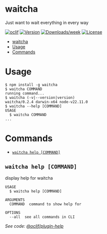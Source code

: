 # waitcha

Just want to wait everything in every way

[![oclif](https://img.shields.io/badge/cli-oclif-brightgreen.svg)](https://oclif.io)
[![Version](https://img.shields.io/npm/v/waitcha.svg)](https://npmjs.org/package/waitcha)
[![Downloads/week](https://img.shields.io/npm/dw/waitcha.svg)](https://npmjs.org/package/waitcha)
[![License](https://img.shields.io/npm/l/waitcha.svg)](https://github.com/mosteast/waitcha/blob/master/package.json)

<!-- toc -->

- [waitcha](#waitcha)
- [Usage](#usage)
- [Commands](#commands)
<!-- tocstop -->

# Usage

<!-- usage -->

```sh-session
$ npm install -g waitcha
$ waitcha COMMAND
running command...
$ waitcha (-v|--version|version)
waitcha/0.2.4 darwin-x64 node-v22.11.0
$ waitcha --help [COMMAND]
USAGE
  $ waitcha COMMAND
...
```

<!-- usagestop -->

# Commands

<!-- commands -->

- [`waitcha help [COMMAND]`](#waitcha-help-command)

## `waitcha help [COMMAND]`

display help for waitcha

```
USAGE
  $ waitcha help [COMMAND]

ARGUMENTS
  COMMAND  command to show help for

OPTIONS
  --all  see all commands in CLI
```

_See code: [@oclif/plugin-help](https://github.com/oclif/plugin-help/blob/v3.2.18/src/commands/help.ts)_

<!-- commandsstop -->
